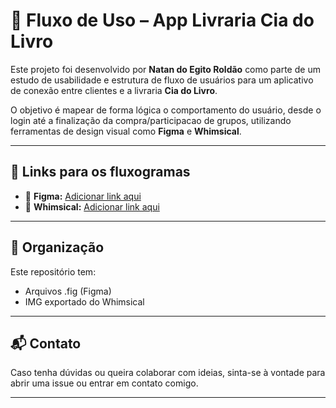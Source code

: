 # 📱 Fluxo de Uso – App Livraria Cia do Livro

Este projeto foi desenvolvido por **Natan do Egito Roldão** como parte de um estudo de usabilidade e estrutura de fluxo de usuários para um aplicativo de conexão entre clientes e a livraria **Cia do Livro**.

O objetivo é mapear de forma lógica o comportamento do usuário, desde o login até a finalização da compra/participacao de grupos, utilizando ferramentas de design visual como **Figma** e **Whimsical**.

---

## 🔗 Links para os fluxogramas

- 🔗 **Figma:** [Adicionar link aqui](#)
- 🔗 **Whimsical:** [Adicionar link aqui](#)

---

## 📂 Organização

Este repositório tem:
- Arquivos .fig (Figma)
- IMG exportado do Whimsical

---

## 📬 Contato

Caso tenha dúvidas ou queira colaborar com ideias, sinta-se à vontade para abrir uma issue ou entrar em contato comigo.

---

